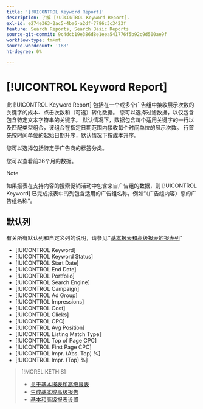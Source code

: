 ```yaml
---
title: '[!UICONTROL Keyword Report]'
description: 了解 [!UICONTROL Keyword Report].
exl-id: e274e363-2ac5-4ba6-a2df-7786c3c3423f
feature: Search Reports, Search Basic Reports
source-git-commit: 9c4dcb19e386d8e1eea541776f5b92c9d500ae9f
workflow-type: tm+mt
source-wordcount: '168'
ht-degree: 0%

---
```


# [!UICONTROL Keyword Report]

此 [!UICONTROL Keyword Report] 包括在一个或多个广告组中接收展示次数的关键字的成本、点击次数和（可选）转化数据。 您可以选择过滤数据，以仅包含包含特定文本字符串的关键字。 默认情况下，数据包含每个适用关键字的一行以及匹配类型组合，该组合在指定日期范围内接收每个时间单位的展示次数。 行首先按时间单位的起始日期升序，默认情况下按成本升序。

您可以选择包括特定于广告商的标签分类。

您可以查看前36个月的数据。

>[!NOTE]
>
>如果报表在支持内容的搜索促销活动中包含来自广告组的数据，则 [!UICONTROL Keyword] 已完成报表中的列包含适用的广告组名称，例如“（广告组内容）您的广告组名称”。

## 默认列

有关所有默认列和自定义列的说明，请参见&#39;&#39;[基本报表和高级报表的报表列](basic-advanced-report-columns.md)“

* [!UICONTROL Keyword]
* [!UICONTROL Keyword Status]
* [!UICONTROL Start Date]
* [!UICONTROL End Date]
* [!UICONTROL Portfolio]
* [!UICONTROL Search Engine]
* [!UICONTROL Campaign]
* [!UICONTROL Ad Group]
* [!UICONTROL Impressions]
* [!UICONTROL Cost]
* [!UICONTROL Clicks]
* [!UICONTROL CPC]
* [!UICONTROL Avg Position]
* [!UICONTROL Listing Match Type]
* [!UICONTROL Top of Page CPC]
* [!UICONTROL First Page CPC]
* [!UICONTROL Impr. (Abs. Top) %]
* [!UICONTROL Impr. (Top) %]

>[!MORELIKETHIS]
>
>* [关于基本报表和高级报表](basic-advanced-report-about.md)
>* [生成基本或高级报告](basic-advanced-report-generate.md)
>* [基本和高级报表设置](basic-advanced-report-settings.md)
